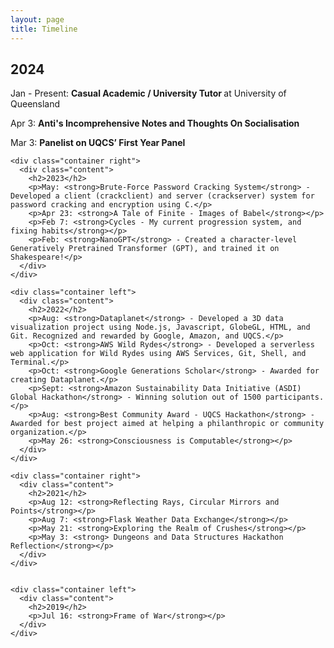 ```yaml
---
layout: page
title: Timeline
---
```

<style>
    .wrapper {
    max-width: 1200px;
    }
  </style>


<div class="timeline-wrapper">
  <div class="timeline">
    <div class="container left">
      <div class="content">
        <h2>2024</h2>
        <p>Jan - Present: <strong>Casual Academic / University Tutor </strong> at University of Queensland</p>
        <p>Apr 3: <strong>Anti's Incomprehensive Notes and Thoughts On Socialisation</strong></p>
        <p>Mar 3: <strong>Panelist on UQCS’ First Year Panel</strong></p>
      </div>
    </div>

    <div class="container right">
      <div class="content">
        <h2>2023</h2>
        <p>May: <strong>Brute-Force Password Cracking System</strong> - Developed a client (crackclient) and server (crackserver) system for password cracking and encryption using C.</p>
        <p>Apr 23: <strong>A Tale of Finite - Images of Babel</strong></p>
        <p>Feb 7: <strong>Cycles - My current progression system, and fixing habits</strong></p>
        <p>Feb: <strong>NanoGPT</strong> - Created a character-level Generatively Pretrained Transformer (GPT), and trained it on Shakespeare!</p>
      </div>
    </div>

    <div class="container left">
      <div class="content">
        <h2>2022</h2>
        <p>Aug: <strong>Dataplanet</strong> - Developed a 3D data visualization project using Node.js, Javascript, GlobeGL, HTML, and Git. Recognized and rewarded by Google, Amazon, and UQCS.</p>
        <p>Oct: <strong>AWS Wild Rydes</strong> - Developed a serverless web application for Wild Rydes using AWS Services, Git, Shell, and Terminal.</p>
        <p>Oct: <strong>Google Generations Scholar</strong> - Awarded for creating Dataplanet.</p>
        <p>Sept: <strong>Amazon Sustainability Data Initiative (ASDI) Global Hackathon</strong> - Winning solution out of 1500 participants.</p>
        <p>Aug: <strong>Best Community Award - UQCS Hackathon</strong> - Awarded for best project aimed at helping a philanthropic or community organization.</p>
        <p>May 26: <strong>Consciousness is Computable</strong></p>
      </div>
    </div>

    <div class="container right">
      <div class="content">
        <h2>2021</h2>
        <p>Aug 12: <strong>Reflecting Rays, Circular Mirrors and Points</strong></p>
        <p>Aug 7: <strong>Flask Weather Data Exchange</strong></p>
        <p>May 21: <strong>Exploring the Realm of Crushes</strong></p>
        <p>May 3: <strong> Dungeons and Data Structures Hackathon Reflection</strong></p>
      </div>
    </div>


    <div class="container left">
      <div class="content">
        <h2>2019</h2>
        <p>Jul 16: <strong>Frame of War</strong></p>
      </div>
    </div>
  </div>
</div>
